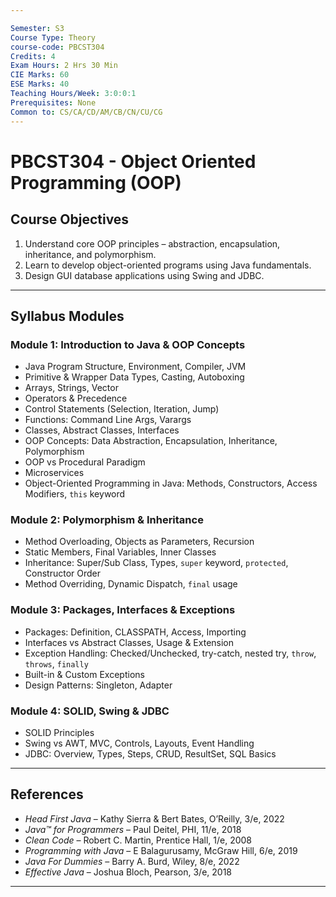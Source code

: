 ```yaml
---

Semester: S3  
Course Type: Theory 
course-code: PBCST304 
Credits: 4  
Exam Hours: 2 Hrs 30 Min  
CIE Marks: 60  
ESE Marks: 40  
Teaching Hours/Week: 3:0:0:1  
Prerequisites: None  
Common to: CS/CA/CD/AM/CB/CN/CU/CG
---
```


# PBCST304 - Object Oriented Programming (OOP)


## Course Objectives

1. Understand core OOP principles – abstraction, encapsulation, inheritance, and polymorphism.
2. Learn to develop object-oriented programs using Java fundamentals.
3. Design GUI database applications using Swing and JDBC.


---
## Syllabus Modules

### Module 1: Introduction to Java & OOP Concepts

- Java Program Structure, Environment, Compiler, JVM
- Primitive & Wrapper Data Types, Casting, Autoboxing
- Arrays, Strings, Vector
- Operators & Precedence
- Control Statements (Selection, Iteration, Jump)
- Functions: Command Line Args, Varargs
- Classes, Abstract Classes, Interfaces
- OOP Concepts: Data Abstraction, Encapsulation, Inheritance, Polymorphism
- OOP vs Procedural Paradigm
- Microservices
- Object-Oriented Programming in Java: Methods, Constructors, Access Modifiers, `this` keyword




### Module 2: Polymorphism & Inheritance

- Method Overloading, Objects as Parameters, Recursion
- Static Members, Final Variables, Inner Classes
- Inheritance: Super/Sub Class, Types, `super` keyword, `protected`, Constructor Order
- Method Overriding, Dynamic Dispatch, `final` usage





### Module 3: Packages, Interfaces & Exceptions

- Packages: Definition, CLASSPATH, Access, Importing
- Interfaces vs Abstract Classes, Usage & Extension
- Exception Handling: Checked/Unchecked, try-catch, nested try, `throw`, `throws`, `finally`
- Built-in & Custom Exceptions
- Design Patterns: Singleton, Adapter





### Module 4: SOLID, Swing & JDBC

- SOLID Principles 
- Swing vs AWT, MVC, Controls, Layouts, Event Handling
- JDBC: Overview, Types, Steps, CRUD, ResultSet, SQL Basics






---
## References

- *Head First Java* – Kathy Sierra & Bert Bates, O’Reilly, 3/e, 2022
- *Java™ for Programmers* – Paul Deitel, PHI, 11/e, 2018
- *Clean Code* – Robert C. Martin, Prentice Hall, 1/e, 2008
- *Programming with Java* – E Balagurusamy, McGraw Hill, 6/e, 2019
- *Java For Dummies* – Barry A. Burd, Wiley, 8/e, 2022
- *Effective Java* – Joshua Bloch, Pearson, 3/e, 2018

---


